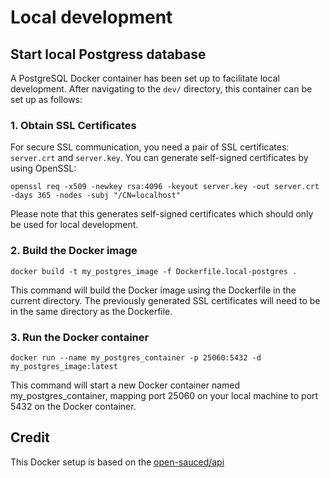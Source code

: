 # Local development

## Start local Postgress database

A PostgreSQL Docker container has been set up to facilitate local development. After navigating to the `dev/` directory, this container can be set up as follows:

### 1. Obtain SSL Certificates

For secure SSL communication, you need a pair of SSL certificates: `server.crt` and `server.key`. You can generate self-signed certificates by using OpenSSL:

```source-shell
openssl req -x509 -newkey rsa:4096 -keyout server.key -out server.crt -days 365 -nodes -subj "/CN=localhost"
```

Please note that this generates self-signed certificates which should only be used for local development.

### 2. Build the Docker image

```source-shell
docker build -t my_postgres_image -f Dockerfile.local-postgres .
```

This command will build the Docker image using the Dockerfile in the current directory. The previously generated SSL certificates will need to be in the same directory as the Dockerfile.

### 3. Run the Docker container

```source-shell
docker run --name my_postgres_container -p 25060:5432 -d my_postgres_image:latest
```

This command will start a new Docker container named my_postgres_container, mapping port 25060 on your local machine to port 5432 on the Docker container.

## Credit

This Docker setup is based on the [open-sauced/api](https://github.com/open-sauced/api/tree/09f37a29d0f4b9606fc57efe471725fd9040baba#%EF%B8%8F-setting-up-a-postgresql-database-locally)
